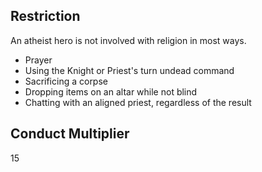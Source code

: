 ## Restriction

An atheist hero is not involved with religion in most ways.
- Prayer
- Using the Knight or Priest's turn undead command
- Sacrificing a corpse
- Dropping items on an altar while not blind
- Chatting with an aligned priest, regardless of the result

## Conduct Multiplier

15
